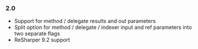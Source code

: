 ### 2.0 ###
- Support for method / delegate results and out parameters
- Split option for method / delegate / indexer input and ref parameters into two separate flags
- ReSharper 9.2 support
